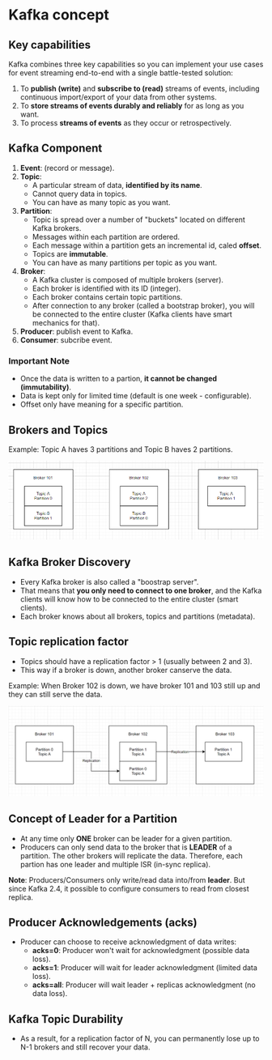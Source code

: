 # Kafka concept

## Key capabilities

Kafka combines three key capabilities so you can implement your use cases for event streaming end-to-end with a single battle-tested solution:

1. To **publish (write)** and **subscribe to (read)** streams of events, including continuous import/export of your data from other systems.
2. To **store streams of events durably and reliably** for as long as you want.
3. To process **streams of events** as they occur or retrospectively.

## Kafka Component

1. **Event**: (record or message).
2. **Topic**:
    - A particular stream of data, **identified by its name**.
    - Cannot query data in topics.
    - You can have as many topic as you want.
3. **Partition**:
    - Topic is spread over a number of "buckets" located on different Kafka brokers.
    - Messages within each partition are ordered.
    - Each message within a partition gets an incremental id, caled **offset**.
    - Topics are **immutable**.
    - You can have as many partitions per topic as you want.
4. **Broker**:
    - A Kafka cluster is composed of multiple brokers (server).
    - Each broker is identified with its ID (integer).
    - Each broker contains certain topic partitions.
    - After connection to any broker (called a bootstrap broker), you will be connected to the entire cluster (Kafka clients have smart mechanics for that).
5. **Producer**: publish event to Kafka.
6. **Consumer**: subcribe event.

### **Important Note**

- Once the data is written to a partion, **it cannot be changed (immutability)**.
- Data is kept only for limited time (default is one week - configurable).
- Offset only have meaning for a specific partition.

## Brokers and Topics

Example: Topic A haves 3 partitions and Topic B haves 2 partitions.

![Brokers and Topics](brokers_and_topics.png)

## Kafka Broker Discovery

- Every Kafka broker is also called a "boostrap server".
- That means that **you only need to connect to one broker**, and the Kafka clients will know how to be connected to the entire cluster (smart clients).
- Each broker knows about all brokers, topics and partitions (metadata).

## Topic replication factor

- Topics should have a replication factor > 1 (usually between 2 and 3).
- This way if a broker is down, another broker canserve the data.

Example: When Broker 102 is down, we have broker 101 and 103 still up and they can still serve the data.

![Topic replication factor](topic_replication_factor.png)

## Concept of Leader for a Partition

- At any time only **ONE** broker can be leader for a given partition.
- Producers can only send data to the broker that is **LEADER** of a partition. The other brokers will replicate the data. Therefore, each partion has one leader and multiple ISR (in-sync replica).

**Note**: Producers/Consumers only write/read data into/from **leader**. But since Kafka 2.4, it possible to configure consumers to read from closest replica.

## Producer Acknowledgements (acks)

- Producer can choose to receive acknowledgment of data writes:
  - **acks=0**: Producer won't wait for acknowledgment (possible data loss).
  - **acks=1**: Producer will wait for leader acknowledgment (limited data loss).
  - **acks=all**: Producer will wait leader + replicas acknowledgment (no data loss).

## Kafka Topic Durability

- As a result, for a replication factor of N, you can permanently lose up to N-1 brokers and still recover your data.
